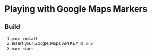 # Playing with Google Maps Markers
## Build
1. `yarn install`
2. Insert your Google Maps API KEY in `.env`
3. `yarn start`